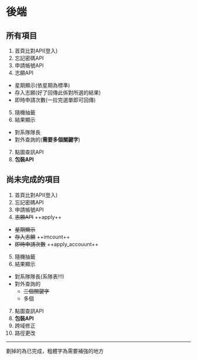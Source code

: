 # 後端
##  所有項目
1. 首頁比對API(登入)
2. 忘記密碼API
3. 申請帳號API
4. 志願API
 - 星期顯示(依星期為標準)
 - 存入志願(好了回傳此係對所選的結果)
 - 即時申請次數(一拉完選單即可回傳)
5. 隨機抽籤
6. 結果顯示
 - 對系隊隊長
 - 對外查詢的(**需要多個關鍵字**)
7. 點圖查訊API
8. **包裝API**

##  尚未完成的項目
1. 首頁比對API(登入)
2. 忘記密碼API
3. 申請帳號API
4. ~~志願API~~ ++apply++
 - ~~星期顯示~~ 
 - ~~存入志願~~ ++imcount++
 - ~~即時申請次數~~ ++apply_accouunt++
5. 隨機抽籤
6. 結果顯示
 - 對系隊隊長(系隊表!!!)
 - 對外查詢的
 	- ~~三個關鍵字~~
 	- 多個
7. 點圖查訊API
8. **包裝API**
9. 跨域修正
10. 路徑更改


******************************************************************
劃掉的為已完成，粗體字為需要補強的地方
